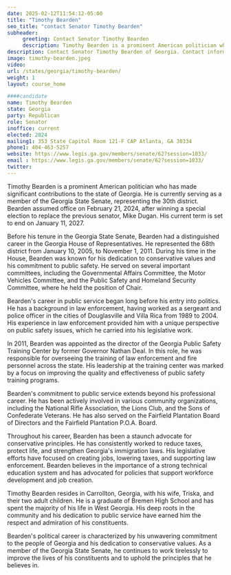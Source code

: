 ```yaml
---
date: 2025-02-12T11:54:12-05:00
title: "Timothy Bearden"
seo_title: "contact Senator Timothy Bearden"
subheader:
     greeting: Contact Senator Timothy Bearden
     description: Timothy Bearden is a prominent American politician who has made significant contributions to the state of Georgia. He is currently serving as a member of the Georgia State Senate, representing the 30th district. Bearden assumed office on February 21, 2024, after winning a special election to replace the previous senator, Mike Dugan. His current term is set to end on January 11, 2027.
description: Contact Senator Timothy Bearden of Georgia. Contact information for Timothy Bearden includes email address, phone number, and mailing address.
image: timothy-bearden.jpeg
video:
url: /states/georgia/timothy-bearden/
weight: 1
layout: course_home

####candidate
name: Timothy Bearden
state: Georgia
party: Republican
role: Senator
inoffice: current
elected: 2024
mailing1: 353 State Capitol Room 121-F CAP Atlanta, GA 30334
phone1: 404-463-5257
website: https://www.legis.ga.gov/members/senate/62?session=1033/
email : https://www.legis.ga.gov/members/senate/62?session=1033/
twitter: 
---
```

Timothy Bearden is a prominent American politician who has made significant contributions to the state of Georgia. He is currently serving as a member of the Georgia State Senate, representing the 30th district. Bearden assumed office on February 21, 2024, after winning a special election to replace the previous senator, Mike Dugan. His current term is set to end on January 11, 2027.

Before his tenure in the Georgia State Senate, Bearden had a distinguished career in the Georgia House of Representatives. He represented the 68th district from January 10, 2005, to November 1, 2011. During his time in the House, Bearden was known for his dedication to conservative values and his commitment to public safety. He served on several important committees, including the Governmental Affairs Committee, the Motor Vehicles Committee, and the Public Safety and Homeland Security Committee, where he held the position of Chair.

Bearden's career in public service began long before his entry into politics. He has a background in law enforcement, having worked as a sergeant and police officer in the cities of Douglasville and Villa Rica from 1989 to 2004. His experience in law enforcement provided him with a unique perspective on public safety issues, which he carried into his legislative work.

In 2011, Bearden was appointed as the director of the Georgia Public Safety Training Center by former Governor Nathan Deal. In this role, he was responsible for overseeing the training of law enforcement and fire personnel across the state. His leadership at the training center was marked by a focus on improving the quality and effectiveness of public safety training programs.

Bearden's commitment to public service extends beyond his professional career. He has been actively involved in various community organizations, including the National Rifle Association, the Lions Club, and the Sons of Confederate Veterans. He has also served on the Fairfield Plantation Board of Directors and the Fairfield Plantation P.O.A. Board.

Throughout his career, Bearden has been a staunch advocate for conservative principles. He has consistently worked to reduce taxes, protect life, and strengthen Georgia's immigration laws. His legislative efforts have focused on creating jobs, lowering taxes, and supporting law enforcement. Bearden believes in the importance of a strong technical education system and has advocated for policies that support workforce development and job creation.

Timothy Bearden resides in Carrollton, Georgia, with his wife, Triska, and their two adult children. He is a graduate of Bremen High School and has spent the majority of his life in West Georgia. His deep roots in the community and his dedication to public service have earned him the respect and admiration of his constituents.

Bearden's political career is characterized by his unwavering commitment to the people of Georgia and his dedication to conservative values. As a member of the Georgia State Senate, he continues to work tirelessly to improve the lives of his constituents and to uphold the principles that he believes in.

